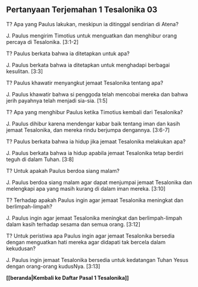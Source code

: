 ## Pertanyaan Terjemahan 1 Tesalonika 03 ##

T? Apa yang Paulus lakukan, meskipun ia ditinggal sendirian di Atena?

J. Paulus mengirim Timotius untuk menguatkan dan menghibur orang percaya di Tesalonika. [3:1-2]

T? Paulus berkata bahwa ia ditetapkan untuk apa?

J. Paulus berkata bahwa ia ditetapkan untuk menghadapi berbagai kesulitan. [3:3]

T? Paulus khawatir menyangkut jemaat Tesalonika tentang apa?

J. Paulus khawatir bahwa si penggoda telah mencobai mereka dan bahwa jerih payahnya telah menjadi sia-sia. [1:5]

T? Apa yang menghibur Paulus ketika Timotius kembali dari Tesalonika?

J. Paulus dihibur karena mendengar kabar baik tentang iman dan kasih jemaat Tesalonika, dan mereka rindu berjumpa dengannya. [3:6-7]

T? Paulus berkata bahwa ia hidup jika jemaat Tesalonika melakukan apa?

J. Paulus berkata bahwa ia hidup apabila jemaat Tesalonika tetap berdiri teguh di dalam Tuhan. [3:8]

T? Untuk apakah Paulus berdoa siang malam?

J. Paulus berdoa siang malam agar dapat menjumpai jemaat Tesalonika dan melengkapi apa yang masih kurang di dalam iman mereka. [3:10]

T? Terhadap apakah Paulus ingin agar jemaat Tesalonika meningkat dan berlimpah-limpah?

J. Paulus ingin agar jemaat Tesalonika meningkat dan berlimpah-limpah dalam kasih terhadap sesama dan semua orang. [3:12]

T? Untuk peristiwa apa Paulus ingin agar jemaat Tesalonika bersedia dengan menguatkan hati mereka agar didapati tak bercela dalam kekudusan?

J. Paulus ingin jemaat Tesalonika bersedia untuk kedatangan Tuhan Yesus dengan orang-orang kudusNya. [3:13]

__[[beranda|Kembali ke Daftar Pasal 1 Tesalonika]]__

